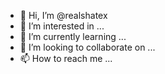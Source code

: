 - 👋 Hi, I’m @realshatex
- 👀 I’m interested in ...
- 🌱 I’m currently learning ...
- 💞️ I’m looking to collaborate on ...
- 📫 How to reach me ...

<!---
realshatex/realshatex is a ✨ special ✨ repository because its `README.md` (this file) appears on your GitHub profile.
You can click the Preview link to take a look at your changes.
--->
